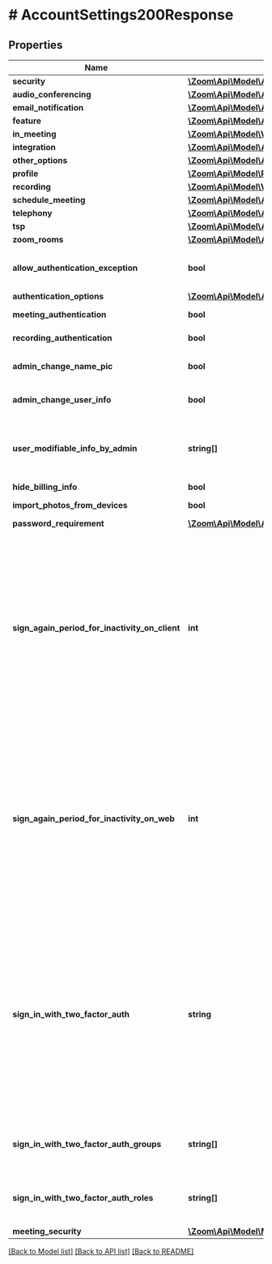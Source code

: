 # # AccountSettings200Response

## Properties

Name | Type | Description | Notes
------------ | ------------- | ------------- | -------------
**security** | [**\Zoom\Api\Model\AccountSettingsSecurity**](AccountSettingsSecurity.md) |  | [optional]
**audio_conferencing** | [**\Zoom\Api\Model\AccountSettingsAudioConference**](AccountSettingsAudioConference.md) |  | [optional]
**email_notification** | [**\Zoom\Api\Model\AccountSettingsEmailNotification**](AccountSettingsEmailNotification.md) |  | [optional]
**feature** | [**\Zoom\Api\Model\AccountSettingsFeature**](AccountSettingsFeature.md) |  | [optional]
**in_meeting** | [**\Zoom\Api\Model\VideoSDKAccountInMeetingSettingsInMeeting**](VideoSDKAccountInMeetingSettingsInMeeting.md) |  | [optional]
**integration** | [**\Zoom\Api\Model\AccountSettingsIntegration**](AccountSettingsIntegration.md) |  | [optional]
**other_options** | [**\Zoom\Api\Model\AccountSettingsOtherOptions**](AccountSettingsOtherOptions.md) |  | [optional]
**profile** | [**\Zoom\Api\Model\Profile**](Profile.md) |  | [optional]
**recording** | [**\Zoom\Api\Model\VideoSDKAccountRecordingSettingsRecording**](VideoSDKAccountRecordingSettingsRecording.md) |  | [optional]
**schedule_meeting** | [**\Zoom\Api\Model\AccountSettingsScheduleMeeting**](AccountSettingsScheduleMeeting.md) |  | [optional]
**telephony** | [**\Zoom\Api\Model\AccountSettingsTelephony**](AccountSettingsTelephony.md) |  | [optional]
**tsp** | [**\Zoom\Api\Model\AccountSettingsTSP**](AccountSettingsTSP.md) |  | [optional]
**zoom_rooms** | [**\Zoom\Api\Model\AccountSettingsZoomRooms**](AccountSettingsZoomRooms.md) |  | [optional]
**allow_authentication_exception** | **bool** | Whether to enable the [**Allow authentication exception**](https://support.zoom.us/hc/en-us/articles/360037117472#h_01F13A9N1FQFNVESC9C21NRHXY) setting. This lets hosts invite users who can bypass authentication. | [optional]
**authentication_options** | [**\Zoom\Api\Model\AccountSettingsAuthenticationOneOf1AuthenticationOptions[]**](AccountSettingsAuthenticationOneOf1AuthenticationOptions.md) |  | [optional]
**meeting_authentication** | **bool** | Only authenticated users can join meetings | [optional]
**recording_authentication** | **bool** | Only authenticated users can view cloud recordings | [optional]
**admin_change_name_pic** | **bool** | Whether to only allow account administrators to change a user&#39;s picture. | [optional]
**admin_change_user_info** | **bool** | Whether to only allow account administrators to change a user&#39;s information. | [optional]
**user_modifiable_info_by_admin** | **string[]** | If the &#x60;admin_change_user_info&#x60; value is &#x60;true&#x60;, the list of the types of user information that only the account administrators can modify:  * &#x60;name&#x60;  * &#x60;profile_picture&#x60;  * &#x60;sign_in_email&#x60;  * &#x60;host_key&#x60; | [optional]
**hide_billing_info** | **bool** | Hide billing information. | [optional]
**import_photos_from_devices** | **bool** | Allow users to import photos from a photo library on a  device. | [optional]
**password_requirement** | [**\Zoom\Api\Model\AccountSettingsSecurityPasswordRequirement**](AccountSettingsSecurityPasswordRequirement.md) |  | [optional]
**sign_again_period_for_inactivity_on_client** | **int** | Settings for User Sign In interval requirements after a period of inactivity. If enabled, this setting forces automatic logout of users in Zoom Client app after a set amount of time. &lt;br&gt;  If this setting is disabled, the value of this field will be &#x60;0&#x60;. If the setting is enabled, the value of this field will indicate the **period of inactivity** in minutes after which, an inactive user will be automatically logged out of the Zoom Client. The value for the period of inactivity can be one of the following:&lt;br&gt;  &#x60;5&#x60;: 5 minutes&lt;br&gt; &#x60;10&#x60;: 10 minutes&lt;br&gt; &#x60;15&#x60;: 15 minutes&lt;br&gt; &#x60;30&#x60;: 30 minutes&lt;br&gt; &#x60;45&#x60;: 45 minutes&lt;br&gt; &#x60;60&#x60;: 60 minutes&lt;br&gt; &#x60;90&#x60;: 90 minutes&lt;br&gt; &#x60;120&#x60;: 120 minutes | [optional]
**sign_again_period_for_inactivity_on_web** | **int** | Settings for User Sign In interval requirements after a period of inactivity. If enabled, this setting forces automatic logout of users in Zoom Web Portal after a set amount of time. &lt;br&gt;  If this setting is disabled, the value of this field will be &#x60;0&#x60;. If the setting is enabled, the value of this field will indicate the **period of inactivity** in minutes after which, an inactive user will be automatically logged out of the Zoom Web Portal. The value for the period of inactivity can be one of the following:&lt;br&gt;  &#x60;5&#x60;: 5 minutes&lt;br&gt; &#x60;10&#x60;: 10 minutes&lt;br&gt; &#x60;15&#x60;: 15 minutes&lt;br&gt; &#x60;30&#x60;: 30 minutes&lt;br&gt; &#x60;60&#x60;: 60 minutes&lt;br&gt; &#x60;120&#x60;: 120 minutes | [optional]
**sign_in_with_two_factor_auth** | **string** | Settings for 2FA( [two factor authentication](https://support.zoom.us/hc/en-us/articles/360038247071) ). The value can be one of the following: &#x60;all&#x60;: Two factor authentication will be enabled for all users in the account.&lt;br&gt; &#x60;none&#x60;: Two factor authentication is disabled.&lt;br&gt; &#x60;group&#x60;: Two factor authentication will be enabled for users belonging to specific groups. If 2FA is enabled for certain groups, the group IDs of the group(s) will be provided in the &#x60;sign_in_with_two_factor_auth_groups&#x60; field.&lt;br&gt; &#x60;role&#x60;: Two factor authentication will be enabled only for users assigned with specific roles in the account. If 2FA is enabled for specific roles, the role IDs will be provided in the &#x60;sign_in_with_two_factor_auth_roles&#x60; field. | [optional]
**sign_in_with_two_factor_auth_groups** | **string[]** | This field contains group IDs of groups that have 2FA enabled. This field is only returned if the value of &#x60;sign_in_with_two_factor_auth&#x60; is &#x60;group&#x60; | [optional]
**sign_in_with_two_factor_auth_roles** | **string[]** | This field contains role IDs of roles that have 2FA enabled. This field is only returned if the value of &#x60;sign_in_with_two_factor_auth&#x60; is &#x60;role&#x60;. | [optional]
**meeting_security** | [**\Zoom\Api\Model\MeetingOrWebinarSecurityAccountSettingsMeetingSecurity**](MeetingOrWebinarSecurityAccountSettingsMeetingSecurity.md) |  | [optional]

[[Back to Model list]](../../README.md#models) [[Back to API list]](../../README.md#endpoints) [[Back to README]](../../README.md)
